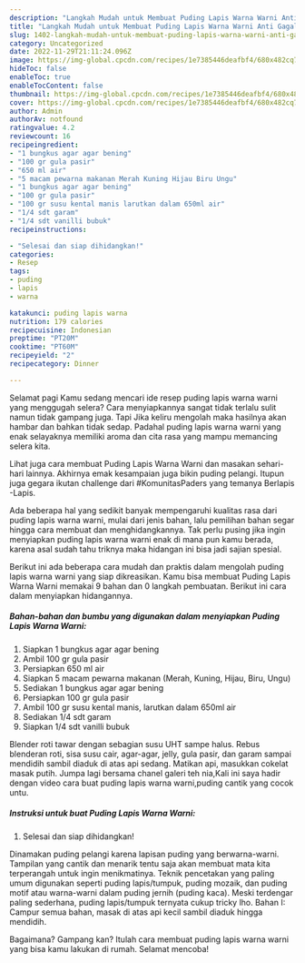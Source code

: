 ```yaml
---
description: "Langkah Mudah untuk Membuat Puding Lapis Warna Warni Anti Gagal"
title: "Langkah Mudah untuk Membuat Puding Lapis Warna Warni Anti Gagal"
slug: 1402-langkah-mudah-untuk-membuat-puding-lapis-warna-warni-anti-gagal
category: Uncategorized
date: 2022-11-29T21:11:24.096Z
image: https://img-global.cpcdn.com/recipes/1e7385446deafbf4/680x482cq70/puding-lapis-warna-warni-foto-resep-utama.jpg
hideToc: false
enableToc: true
enableTocContent: false
thumbnail: https://img-global.cpcdn.com/recipes/1e7385446deafbf4/680x482cq70/puding-lapis-warna-warni-foto-resep-utama.jpg
cover: https://img-global.cpcdn.com/recipes/1e7385446deafbf4/680x482cq70/puding-lapis-warna-warni-foto-resep-utama.jpg
author: Admin
authorAv: notfound
ratingvalue: 4.2
reviewcount: 16
recipeingredient:
- "1 bungkus agar agar bening"
- "100 gr gula pasir"
- "650 ml air"
- "5 macam pewarna makanan Merah Kuning Hijau Biru Ungu"
- "1 bungkus agar agar bening"
- "100 gr gula pasir"
- "100 gr susu kental manis larutkan dalam 650ml air"
- "1/4 sdt garam"
- "1/4 sdt vanilli bubuk"
recipeinstructions:

- "Selesai dan siap dihidangkan!"
categories:
- Resep
tags:
- puding
- lapis
- warna

katakunci: puding lapis warna 
nutrition: 179 calories
recipecuisine: Indonesian
preptime: "PT20M"
cooktime: "PT60M"
recipeyield: "2"
recipecategory: Dinner

---
```



Selamat pagi Kamu sedang mencari ide resep puding lapis warna warni yang menggugah selera? Cara menyiapkannya sangat tidak terlalu sulit namun tidak gampang juga. Tapi Jika keliru mengolah maka hasilnya akan hambar dan bahkan tidak sedap. Padahal puding lapis warna warni yang enak selayaknya memiliki aroma dan cita rasa yang mampu memancing selera kita.


Lihat juga cara membuat Puding Lapis Warna Warni dan masakan sehari-hari lainnya. Akhirnya emak kesampaian juga bikin puding pelangi. Itupun juga gegara ikutan challenge dari #KomunitasPaders yang temanya Berlapis -Lapis.

Ada beberapa hal yang sedikit banyak mempengaruhi kualitas rasa dari puding lapis warna warni, mulai dari jenis bahan, lalu pemilihan bahan segar hingga cara membuat dan menghidangkannya. Tak perlu pusing jika ingin menyiapkan puding lapis warna warni enak di mana pun kamu berada, karena asal sudah tahu triknya maka hidangan ini bisa jadi sajian spesial.


Berikut ini ada beberapa cara mudah dan praktis dalam mengolah puding lapis warna warni yang siap dikreasikan. Kamu bisa membuat Puding Lapis Warna Warni memakai 9 bahan dan 0 langkah pembuatan. Berikut ini cara dalam menyiapkan hidangannya.

<!--inarticleads1-->

##### Bahan-bahan dan bumbu yang digunakan dalam menyiapkan Puding Lapis Warna Warni:

1. Siapkan 1 bungkus agar agar bening
1. Ambil 100 gr gula pasir
1. Persiapkan 650 ml air
1. Siapkan 5 macam pewarna makanan (Merah, Kuning, Hijau, Biru, Ungu)
1. Sediakan 1 bungkus agar agar bening
1. Persiapkan 100 gr gula pasir
1. Ambil 100 gr susu kental manis, larutkan dalam 650ml air
1. Sediakan 1/4 sdt garam
1. Siapkan 1/4 sdt vanilli bubuk


Blender roti tawar dengan sebagian susu UHT sampe halus. Rebus blenderan roti, sisa susu cair, agar-agar, jelly, gula pasir, dan garam sampai mendidih sambil diaduk di atas api sedang. Matikan api, masukkan cokelat masak putih. Jumpa lagi bersama chanel galeri teh nia,Kali ini saya hadir dengan video cara buat puding lapis warna warni,puding cantik yang cocok untu. 

<!--inarticleads2-->

##### Instruksi untuk buat Puding Lapis Warna Warni:


1. Selesai dan siap dihidangkan!

Dinamakan puding pelangi karena lapisan puding yang berwarna-warni. Tampilan yang cantik dan menarik tentu saja akan membuat mata kita terperangah untuk ingin menikmatinya. Teknik pencetakan yang paling umum digunakan seperti puding lapis/tumpuk, puding mozaik, dan puding motif atau warna-warni dalam puding jernih (puding kaca). Meski terdengar paling sederhana, puding lapis/tumpuk ternyata cukup tricky lho. Bahan I: Campur semua bahan, masak di atas api kecil sambil diaduk hingga mendidih. 

Bagaimana? Gampang kan? Itulah cara membuat puding lapis warna warni yang bisa kamu lakukan di rumah. Selamat mencoba!
